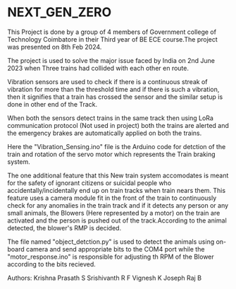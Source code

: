 # NEXT_GEN_ZERO
This Project is done by a group of 4 members of Government college of Technology Coimbatore in their Third year of BE ECE course.The project was presented on 8th Feb 2024.


The project is used to solve the major issue faced by India on 2nd June 2023 when Three trains had collided with each other en route.

Vibration sensors are used to check if there is a continuous streak of vibration for more than the threshold time and if there is such a vibration, then it signifies that a train has crossed the sensor and the similar setup is done in other end of the Track.

When both the sensors detect trains in the same track then using LoRa communication protocol (Not used in project) both the trains are alerted and the emergency brakes are automatically applied on both the trains.

Here the "Vibration_Sensing.ino" file is the Arduino code for detction of the train and rotation of the servo motor which represents the Train braking system.

The one additional feature that this New train system accomodates is meant for the safety of ignorant citizens or suicidal people who accidentally/incidentally end up on train tracks when train nears them. This feature uses a camera module fit in the front of the train to continuously check for any anomalies in the train track and if it detects any person or any small animals, the Blowers (Here represented by a motor) on the train are activated and the person is pushed out of the track.According to the animal detected, the blower's RMP is decided.

The file named "object_detction.py" is used to detect the animals using on-board camera and send appropriate bits to the COM4 port while the "motor_response.ino" is responsible for adjusting th RPM of the Blower according to the bits recieved.

Authors:
Krishna Prasath S
Srishivanth R F
Vignesh K
Joseph Raj B
